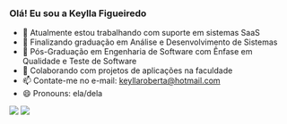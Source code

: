 ### Olá! Eu sou a Keylla Figueiredo

- 🔭 Atualmente estou trabalhando com suporte em sistemas SaaS
- 🌱 Finalizando graduação em Análise e Desenvolvimento de Sistemas
- 🌱 Pós-Graduação em Engenharia de Software com Ênfase em Qualidade e Teste de Software
- 👯 Colaborando com projetos de aplicações na faculdade
- 📫 Contate-me no e-mail: keyllaroberta@hotmail.com
- 😄 Pronouns: ela/dela

<div> 
  <a href="https://instagram.com/keyllasfigueiredo" target="_blank"><img src="https://img.shields.io/badge/-Instagram-%23E4405F?style=for-the-badge&logo=instagram&logoColor=white" target="_blank"></a>
  <a href="https://www.linkedin.com/in/keylla-figueiredo" target="_blank"><img src="https://img.shields.io/badge/-LinkedIn-%230077B5?style=for-the-badge&logo=linkedin&logoColor=white" target="_blank"></a> 
  
</div>

